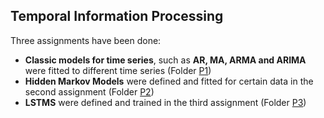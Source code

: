 Temporal Information Processing
---

Three assignments have been done:

- **Classic models for time series**, such as **AR, MA, ARMA and ARIMA** were fitted to different time series (Folder [P1](https://github.com/fjsaezm/mcd/tree/main/PIT/P1))
- **Hidden Markov Models** were defined and fitted for certain data in the second assignment (Folder [P2](https://github.com/fjsaezm/mcd/tree/main/PIT/P2))
- **LSTMS** were defined and trained in the third assignment (Folder [P3](https://github.com/fjsaezm/mcd/tree/main/PIT/P3))
